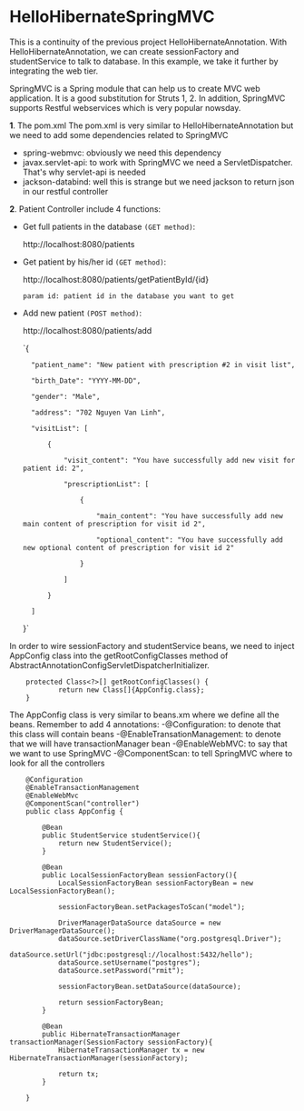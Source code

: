 # HelloHibernateSpringMVC

This is a continuity of the previous project HelloHibernateAnnotation. With HelloHibernateAnnotation, we can create sessionFactory and studentService to talk to database. In this example, we take it further by integrating the web tier. 

SpringMVC is a Spring module that can help us to create MVC web application. It is a good substitution for Struts 1, 2. In addition, SpringMVC supports Restful webservices which is very popular nowsday. 

**1**. The pom.xml
The pom.xml is very similar to HelloHibernateAnnotation but we need to add some dependencies related to SpringMVC
+ spring-webmvc: obviously we need this dependency
+ javax.servlet-api: to work with SpringMVC we need a ServletDispatcher. That's why servlet-api is needed
+ jackson-databind: well this is strange but we need jackson to return json in our restful controller

**2**. Patient Controller include 4 functions:
+ Get full patients in the database `(GET method)`: 

    http://localhost:8080/patients
+ Get patient by his/her id `(GET method)`:

    http://localhost:8080/patients/getPatientById/{id}

    `param id: patient id in the database you want to get`
    
+ Add new patient `(POST method)`:

    http://localhost:8080/patients/add
    
    `{
        
        "patient_name": "New patient with prescription #2 in visit list",
        
        "birth_Date": "YYYY-MM-DD",
        
        "gender": "Male",
        
        "address": "702 Nguyen Van Linh",
        
        "visitList": [
            
            {
                
                "visit_content": "You have successfully add new visit for patient id: 2",
                
                "prescriptionList": [
                    
                    {
                        
                        "main_content": "You have successfully add new main content of prescription for visit id 2",
                        
                        "optional_content": "You have successfully add new optional content of prescription for visit id 2"
                    
                    }
                    
                ]
                
            }
            
        ]
        
    }`


In order to wire sessionFactory and studentService beans, we need to inject AppConfig class into the getRootConfigClasses method of AbstractAnnotationConfigServletDispatcherInitializer. 


        protected Class<?>[] getRootConfigClasses() {
                return new Class[]{AppConfig.class};
        }
    
The AppConfig class is very similar to beans.xm where we define all the beans. Remember to add 4 annotations:
-@Configuration: to denote that this class will contain beans
-@EnableTransationManagement: to denote that we will have transactionManager bean
-@EnableWebMVC: to say that we want to use SpringMVC
-@ComponentScan: to tell SpringMVC where to look for all the controllers



        @Configuration
        @EnableTransactionManagement
        @EnableWebMvc
        @ComponentScan("controller")
        public class AppConfig {

            @Bean
            public StudentService studentService(){
                return new StudentService();
            }

            @Bean
            public LocalSessionFactoryBean sessionFactory(){
                LocalSessionFactoryBean sessionFactoryBean = new LocalSessionFactoryBean();

                sessionFactoryBean.setPackagesToScan("model");

                DriverManagerDataSource dataSource = new DriverManagerDataSource();
                dataSource.setDriverClassName("org.postgresql.Driver");
                dataSource.setUrl("jdbc:postgresql://localhost:5432/hello");
                dataSource.setUsername("postgres");
                dataSource.setPassword("rmit");

                sessionFactoryBean.setDataSource(dataSource);

                return sessionFactoryBean;
            }

            @Bean
            public HibernateTransactionManager transactionManager(SessionFactory sessionFactory){
                HibernateTransactionManager tx = new HibernateTransactionManager(sessionFactory);

                return tx;
            }

        }
